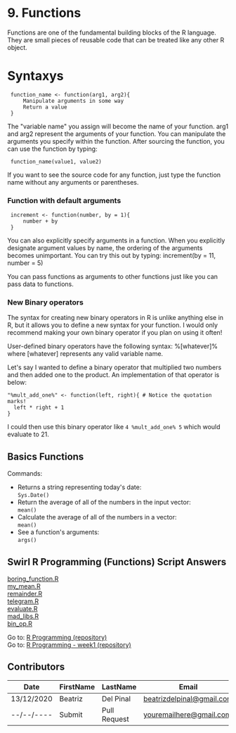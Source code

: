 # 9. Functions

Functions are one of the fundamental building blocks of the R language.
They are small pieces of reusable code that can be treated like any other R object.

# Syntaxys
```
 function_name <- function(arg1, arg2){
	 Manipulate arguments in some way
	 Return a value
 }
```
The "variable name" you assign will become the name of your function. arg1 and
arg2 represent the arguments of your function. You can manipulate the arguments
you specify within the function. After sourcing the function, you can use the 
function by typing:
``` 
 function_name(value1, value2)
```
If you want to see the source code for any function, just type the function name
without any arguments or parentheses.

### Function with default arguments
```
 increment <- function(number, by = 1){
     number + by
 }
```
You can also explicitly specify arguments in a function. When you explicitly
 designate argument values by name, the ordering of the arguments becomes
unimportant. You can try this out by typing: increment(by = 11, number = 5)

You can pass functions as arguments to other functions just like you can pass
data to functions.

### New Binary operators

The syntax for creating new binary operators in R is unlike anything else in
R, but it allows you to define a new syntax for your function. I would only
recommend making your own binary operator if you plan on using it often!

User-defined binary operators have the following syntax:
     %[whatever]% 
where [whatever] represents any valid variable name.
 
Let's say I wanted to define a binary operator that multiplied two numbers and
then added one to the product. An implementation of that operator is below:
```
"%mult_add_one%" <- function(left, right){ # Notice the quotation marks!
  left * right + 1
}
```
I could then use this binary operator like `4 %mult_add_one% 5` which would
evaluate to 21.

## Basics Functions

Commands:
* Returns a string representing today's date:  
  ```Sys.Date()```
* Return the average of all of the numbers in the input vector:  
  ```mean()```
* Calculate the average of all of the numbers in a vector:  
  ```mean()```
* See a function's arguments:  
```args()```  

## Swirl R Programming (Functions) Script Answers

[boring_function.R](https://github.com/bea314/datasciencecoursera/blob/main/2_R%20Programming/week%202/swirl9/boring_function.R)  
[my_mean.R](https://github.com/bea314/datasciencecoursera/blob/main/2_R%20Programming/week%202/swirl9/my_mean.R)  
[remainder.R](https://github.com/bea314/datasciencecoursera/blob/main/2_R%20Programming/week%202/swirl9/remainder.R)  
[telegram.R](https://github.com/bea314/datasciencecoursera/blob/main/2_R%20Programming/week%202/swirl9/telegram.R)  
[evaluate.R](https://github.com/bea314/datasciencecoursera/blob/main/2_R%20Programming/week%202/swirl9/evaluate.R)  
[mad_libs.R](https://github.com/bea314/datasciencecoursera/blob/main/2_R%20Programming/week%202/swirl9/mad_libs.R)  
[bin_op.R](https://github.com/bea314/datasciencecoursera/blob/main/2_R%20Programming/week%202/swirl9/bin_op.R)

Go to: [R Programming (repository)](https://github.com/bea314/datasciencecoursera/tree/main/2_R%20Programming)  
Go to: [R Programming - week1 (repository)](https://github.com/bea314/datasciencecoursera/tree/main/2_R%20Programming/week%201)

## Contributors
Date | FirstName | LastName | Email
--- | --- | --- | ---
13/12/2020 | Beatriz |  Del Pinal |  <beatrizdelpinal@gmail.com>
--/--/---- | Submit |  Pull Request | <youremailhere@gmail.com>
